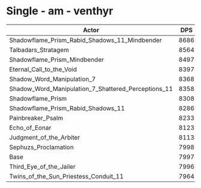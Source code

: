 # Single - am - venthyr
| Actor | DPS | Increase |
|---|:---:|:---:|
|Shadowflame_Prism_Rabid_Shadows_11_Mindbender|8686|8.61%|
|Talbadars_Stratagem|8564|7.09%|
|Shadowflame_Prism_Mindbender|8497|6.25%|
|Eternal_Call_to_the_Void|8397|5.00%|
|Shadow_Word_Manipulation_7|8368|4.63%|
|Shadow_Word_Manipulation_7_Shattered_Perceptions_11|8358|4.51%|
|Shadowflame_Prism|8308|3.89%|
|Shadowflame_Prism_Rabid_Shadows_11|8286|3.61%|
|Painbreaker_Psalm|8233|2.94%|
|Echo_of_Eonar|8123|1.57%|
|Judgment_of_the_Arbiter|8113|1.45%|
|Sephuzs_Proclamation|7998|0.01%|
|Base|7997|0.00%|
|Third_Eye_of_the_Jailer|7996|-0.02%|
|Twins_of_the_Sun_Priestess_Conduit_11|7964|-0.42%|
